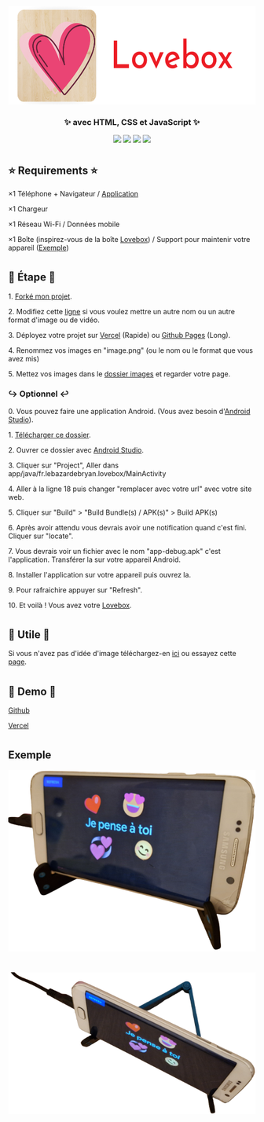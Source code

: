 <p align="center"><img src="assets/images/Logo.png" height="200" width="550" /></p>
<h3 align="center">✨ avec HTML, CSS et JavaScript ✨</h3>
<div align="center">

<img src="https://img.shields.io/github/stars/LeBazarDeBryan/DIY_Lovebox?label=%C3%89toile" />
<img src="https://img.shields.io/github/forks/LeBazarDeBryan/DIY_Lovebox?label=Fork" />
<img src="https://img.shields.io/github/watchers/LeBazarDeBryan/DIY_Lovebox?label=Watching" />
<img src="https://img.shields.io/github/issues/LeBazarDeBryan/DIY_Lovebox?label=Issues" /> </div>

#

<h2>⭐ Requirements ⭐</h2>

<p>×1 Téléphone + Navigateur / <a href="https://github.com/LeBazarDeBryan/DIY_Lovebox#-optionnel-">Application</a></p>
<p>×1 Chargeur</p>
<p>×1 Réseau Wi-Fi / Données mobile</p>
<p>×1 Boîte (inspirez-vous de la boîte <a href="assets/images/lovebox.png?raw=true">Lovebox</a>) / Support pour maintenir votre appareil (<a href="https://github.com/LeBazarDeBryan/DIY_Lovebox#Exemple">Exemple</a>)</p>

#

<h2>🌟 Étape 🌟</h2>

<p>1. <a href="https://github.com/LeBazarDeBryan/DIY_Lovebox/fork">Forké mon projet</a>.</p>
<p>2. Modifiez cette <a href="index.html#L37-L40">ligne</a> si vous voulez mettre un autre nom ou un autre format d'image ou de vidéo.</p>
<p>3. Déployez votre projet sur <a href="https://vercel.app">Vercel</a> (Rapide) ou <a href="https://pages.github.com">Github Pages</a> (Long).</p>
<p>4. Renommez vos images en "image.png" (ou le nom ou le format que vous avez mis)</p>
<p>5. Mettez vos images dans le <a href="images">dossier images</a> et regarder votre page.</p>

<h3>↪ Optionnel ↩</h3>

<p>0. Vous pouvez faire une application Android. (Vous avez besoin d'<a href="https://developer.android.com/studio">Android Studio</a>).</p>
<p>1. <a href="app">Télécharger ce dossier</a>.</p>
<p>2. Ouvrer ce dossier avec <a href="https://developer.android.com/studio">Android Studio</a>.</p>
<p>3. Cliquer sur "Project", Aller dans app/java/fr.lebazardebryan.lovebox/MainActivity</p>
<p>4. Aller à la ligne 18 puis changer "remplacer avec votre url" avec votre site web.</p>
<p>5. Cliquer sur "Build" > "Build Bundle(s) / APK(s)" > Build APK(s)</p>
<p>6. Après avoir attendu vous devrais avoir une notification quand c'est fini. Cliquer sur "locate".</p>
<p>7. Vous devrais voir un fichier avec le nom "app-debug.apk" c'est l'application. Transférer la sur votre appareil Android.</p>
<p>8. Installer l'application sur votre appareil puis ouvrez la.</p>
<p>9. Pour rafraichire appuyer sur "Refresh".</p>
<p>10. Et voilà ! Vous avez votre <a href="assets/images/lovebox.png?raw=true">Lovebox</a>.</p>

#

<h2>💞 Utile 💞</h2>

<p>Si vous n'avez pas d'idée d'image téléchargez-en <a href="database">ici</a> ou essayez cette <a href="https://diy-lovebox.vercel.app/draw.html">page</a>.</p>

#

<h2>🌠 Demo 🌠</h2>

<p><a href="https://lebazardebryan.github.io/DIY_Lovebox/">Github</a></p>
<p><a href="https://diy-lovebox.vercel.app/">Vercel</a></p>

#

<h2>Exemple</h2>

<p align="center"><img src="assets/images/image1.png" />
  
#
  
<img src="assets/images/image2.png" /></p>
